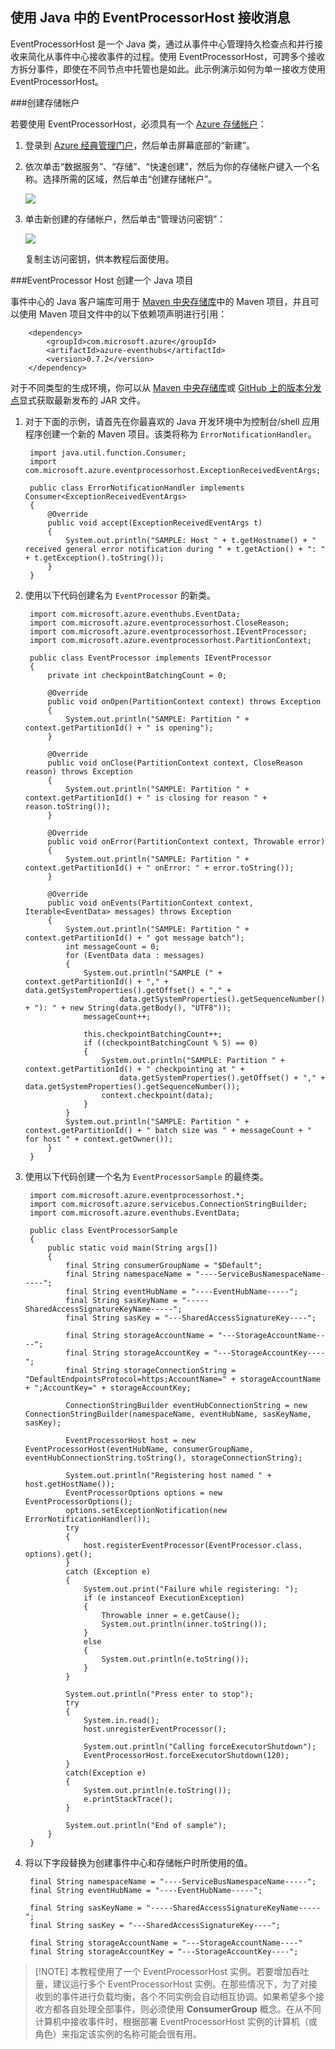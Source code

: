 ## 使用 Java 中的 EventProcessorHost 接收消息

EventProcessorHost 是一个 Java 类，通过从事件中心管理持久检查点和并行接收来简化从事件中心接收事件的过程。使用 EventProcessorHost，可跨多个接收方拆分事件，即使在不同节点中托管也是如此。此示例演示如何为单一接收方使用 EventProcessorHost。

###创建存储帐户

若要使用 EventProcessorHost，必须具有一个 [Azure 存储帐户][]：

1. 登录到 [Azure 经典管理门户][]，然后单击屏幕底部的“新建”。

2. 依次单击“数据服务”、“存储”、“快速创建”，然后为你的存储帐户键入一个名称。选择所需的区域，然后单击“创建存储帐户”。

    ![][11]

3. 单击新创建的存储帐户，然后单击“管理访问密钥”：

    ![][12]

    复制主访问密钥，供本教程后面使用。

###EventProcessor Host 创建一个 Java 项目

事件中心的 Java 客户端库可用于 [Maven 中央存储库](https://search.maven.org/#search%7Cga%7C1%7Ca%3A%22azure-eventhubs%22)中的 Maven 项目，并且可以使用 Maven 项目文件中的以下依赖项声明进行引用：

        <dependency>
            <groupId>com.microsoft.azure</groupId>
            <artifactId>azure-eventhubs</artifactId>
            <version>0.7.2</version>
        </dependency>
 
对于不同类型的生成环境，你可以从 [Maven 中央存储库](https://search.maven.org/#search%7Cga%7C1%7Ca%3A%22azure-eventhubs%22)或 [GitHub 上的版本分发点](https://github.com/Azure/azure-event-hubs/releases)显式获取最新发布的 JAR 文件。

1. 对于下面的示例，请首先在你最喜欢的 Java 开发环境中为控制台/shell 应用程序创建一个新的 Maven 项目。该类将称为 ```ErrorNotificationHandler```。

        import java.util.function.Consumer;
        import com.microsoft.azure.eventprocessorhost.ExceptionReceivedEventArgs;
    
        public class ErrorNotificationHandler implements Consumer<ExceptionReceivedEventArgs>
        {
            @Override
            public void accept(ExceptionReceivedEventArgs t)
            {
                System.out.println("SAMPLE: Host " + t.getHostname() + " received general error notification during " + t.getAction() + ": " + t.getException().toString());
            }
        }

2. 使用以下代码创建名为 ```EventProcessor``` 的新类。

        import com.microsoft.azure.eventhubs.EventData;
        import com.microsoft.azure.eventprocessorhost.CloseReason;
        import com.microsoft.azure.eventprocessorhost.IEventProcessor;
        import com.microsoft.azure.eventprocessorhost.PartitionContext;
    
        public class EventProcessor implements IEventProcessor
        {
            private int checkpointBatchingCount = 0;
    
            @Override
            public void onOpen(PartitionContext context) throws Exception
            {
                System.out.println("SAMPLE: Partition " + context.getPartitionId() + " is opening");
            }
    
            @Override
            public void onClose(PartitionContext context, CloseReason reason) throws Exception
            {
                System.out.println("SAMPLE: Partition " + context.getPartitionId() + " is closing for reason " + reason.toString());
            }
            
            @Override
            public void onError(PartitionContext context, Throwable error)
            {
                System.out.println("SAMPLE: Partition " + context.getPartitionId() + " onError: " + error.toString());
            }
    
            @Override
            public void onEvents(PartitionContext context, Iterable<EventData> messages) throws Exception
            {
                System.out.println("SAMPLE: Partition " + context.getPartitionId() + " got message batch");
                int messageCount = 0;
                for (EventData data : messages)
                {
                    System.out.println("SAMPLE (" + context.getPartitionId() + "," + data.getSystemProperties().getOffset() + "," +
                            data.getSystemProperties().getSequenceNumber() + "): " + new String(data.getBody(), "UTF8"));
                    messageCount++;
                    
                    this.checkpointBatchingCount++;
                    if ((checkpointBatchingCount % 5) == 0)
                    {
                        System.out.println("SAMPLE: Partition " + context.getPartitionId() + " checkpointing at " +
                            data.getSystemProperties().getOffset() + "," + data.getSystemProperties().getSequenceNumber());
                        context.checkpoint(data);
                    }
                }
                System.out.println("SAMPLE: Partition " + context.getPartitionId() + " batch size was " + messageCount + " for host " + context.getOwner());
            }
        }

3. 使用以下代码创建一个名为 ```EventProcessorSample``` 的最终类。

        import com.microsoft.azure.eventprocessorhost.*;
        import com.microsoft.azure.servicebus.ConnectionStringBuilder;
        import com.microsoft.azure.eventhubs.EventData;
    
        public class EventProcessorSample
        {
            public static void main(String args[])
            {
                final String consumerGroupName = "$Default";
                final String namespaceName = "----ServiceBusNamespaceName-----";
                final String eventHubName = "----EventHubName-----";
                final String sasKeyName = "-----SharedAccessSignatureKeyName-----";
                final String sasKey = "---SharedAccessSignatureKey----";
    
                final String storageAccountName = "---StorageAccountName----";
                final String storageAccountKey = "---StorageAccountKey----";
                final String storageConnectionString = "DefaultEndpointsProtocol=https;AccountName=" + storageAccountName + ";AccountKey=" + storageAccountKey;
                
                ConnectionStringBuilder eventHubConnectionString = new ConnectionStringBuilder(namespaceName, eventHubName, sasKeyName, sasKey);
                
                EventProcessorHost host = new EventProcessorHost(eventHubName, consumerGroupName, eventHubConnectionString.toString(), storageConnectionString);
                
                System.out.println("Registering host named " + host.getHostName());
                EventProcessorOptions options = new EventProcessorOptions();
                options.setExceptionNotification(new ErrorNotificationHandler());
                try
                {
                    host.registerEventProcessor(EventProcessor.class, options).get();
                }
                catch (Exception e)
                {
                    System.out.print("Failure while registering: ");
                    if (e instanceof ExecutionException)
                    {
                        Throwable inner = e.getCause();
                        System.out.println(inner.toString());
                    }
                    else
                    {
                        System.out.println(e.toString());
                    }
                }
    
                System.out.println("Press enter to stop");
                try
                {
                    System.in.read();
                    host.unregisterEventProcessor();
                    
                    System.out.println("Calling forceExecutorShutdown");
                    EventProcessorHost.forceExecutorShutdown(120);
                }
                catch(Exception e)
                {
                    System.out.println(e.toString());
                    e.printStackTrace();
                }
                
                System.out.println("End of sample");
            }
        }

4. 将以下字段替换为创建事件中心和存储帐户时所使用的值。

        final String namespaceName = "----ServiceBusNamespaceName-----";
        final String eventHubName = "----EventHubName-----";
    
        final String sasKeyName = "-----SharedAccessSignatureKeyName-----";
        final String sasKey = "---SharedAccessSignatureKey----";
    
        final String storageAccountName = "---StorageAccountName----"
        final String storageAccountKey = "---StorageAccountKey----";

> [!NOTE] 本教程使用了一个 EventProcessorHost 实例。若要增加吞吐量，建议运行多个 EventProcessorHost 实例。在那些情况下，为了对接收到的事件进行负载均衡，各个不同实例会自动相互协调。如果希望多个接收方都各自处理全部事件，则必须使用 **ConsumerGroup** 概念。在从不同计算机中接收事件时，根据部署 EventProcessorHost 实例的计算机（或角色）来指定该实例的名称可能会很有用。

<!-- Links -->
[Event Hubs Overview]: ../articles/event-hubs/event-hubs-overview.md
[Azure 存储帐户]: ../articles/storage/storage-create-storage-account.md
[Azure 经典管理门户]: http://manage.windowsazure.cn

<!-- Images -->
[11]: ./media/service-bus-event-hubs-getstarted/create-eph-csharp2.png
[12]: ./media/service-bus-event-hubs-getstarted/create-eph-csharp3.png

<!---HONumber=Mooncake_0718_2016-->